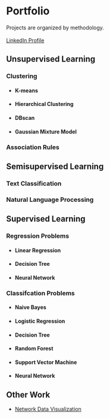 # Portfolio
Projects are organized by methodology.  <br/>
<br/>
[LinkedIn Profile](https://www.linkedin.com/in/elizabeth-seidle/)

## Unsupervised Learning

### Clustering

   - #### K-means
   - #### Hierarchical Clustering
   - #### DBscan
   - #### Gaussian Mixture Model

### Association Rules

## Semisupervised Learning

### Text Classification 
### Natural Language Processing

## Supervised Learning

### Regression Problems
   - #### Linear Regression
   - #### Decision Tree
   - #### Neural Network

### Classifcation Problems
   - #### Naive Bayes
   - #### Logistic Regression
   - #### Decision Tree
   - #### Random Forest 
   - #### Support Vector Machine
   - #### Neural Network

## Other Work
- [Network Data Visualization](https://github.com/ElizabethSeidle/Portfolio/tree/master/Network%20Graphic)



